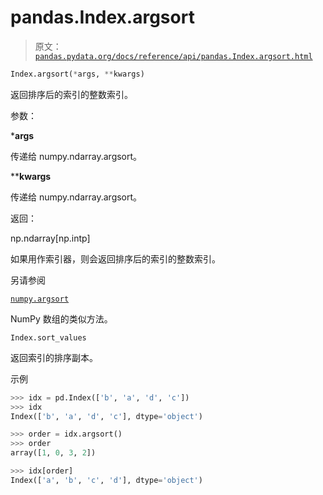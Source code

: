 # pandas.Index.argsort

> 原文：[`pandas.pydata.org/docs/reference/api/pandas.Index.argsort.html`](https://pandas.pydata.org/docs/reference/api/pandas.Index.argsort.html)

```py
Index.argsort(*args, **kwargs)
```

返回排序后的索引的整数索引。

参数：

***args**

传递给 numpy.ndarray.argsort。

****kwargs**

传递给 numpy.ndarray.argsort。

返回：

np.ndarray[np.intp]

如果用作索引器，则会返回排序后的索引的整数索引。

另请参阅

[`numpy.argsort`](https://numpy.org/doc/stable/reference/generated/numpy.argsort.html#numpy.argsort "(在 NumPy v1.26 中)")

NumPy 数组的类似方法。

`Index.sort_values`

返回索引的排序副本。

示例

```py
>>> idx = pd.Index(['b', 'a', 'd', 'c'])
>>> idx
Index(['b', 'a', 'd', 'c'], dtype='object') 
```

```py
>>> order = idx.argsort()
>>> order
array([1, 0, 3, 2]) 
```

```py
>>> idx[order]
Index(['a', 'b', 'c', 'd'], dtype='object') 
```
